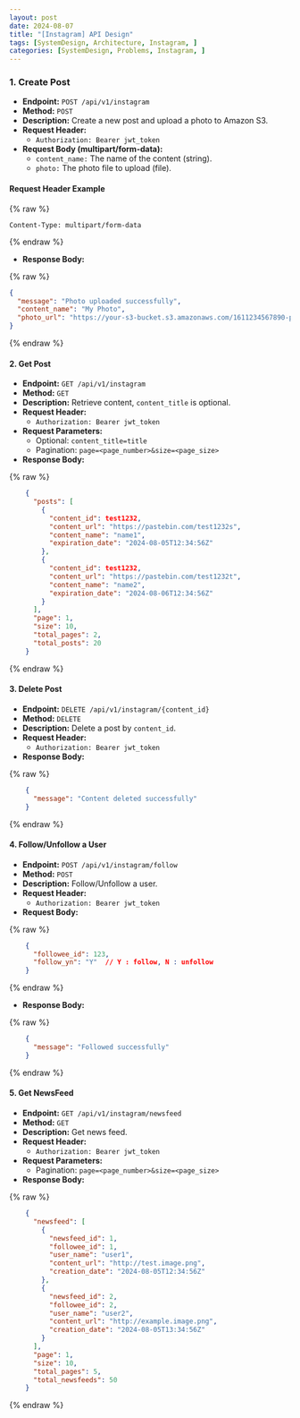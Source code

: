 ```yaml
---
layout: post
date: 2024-08-07
title: "[Instagram] API Design"
tags: [SystemDesign, Architecture, Instagram, ]
categories: [SystemDesign, Problems, Instagram, ]
---
```



### 1. Create Post

- **Endpoint:** `POST /api/v1/instagram`
- **Method:** `POST`
- **Description:** Create a new post and upload a photo to Amazon S3.
- **Request Header:**
	- `Authorization: Bearer jwt_token`
- **Request Body (multipart/form-data):**
	- `content_name:` The name of the content (string).
	- `photo:` The photo file to upload (file).

#### Request Header Example



{% raw %}
```text
Content-Type: multipart/form-data
```
{% endraw %}


- **Response Body:**


{% raw %}
```json
{
  "message": "Photo uploaded successfully",
  "content_name": "My Photo",
  "photo_url": "https://your-s3-bucket.s3.amazonaws.com/1611234567890-photo.png"
}
```
{% endraw %}



#### 2. Get Post

- **Endpoint:** `GET /api/v1/instagram`
- **Method:** `GET`
- **Description:** Retrieve content, `content_title` is optional.
- **Request Header:**
	- `Authorization: Bearer jwt_token`
- **Request Parameters:**
	- Optional: `content_title=title`
	- Pagination: `page=<page_number>&size=<page_size>`
- **Response Body:**

	
{% raw %}
```json
	{
	  "posts": [
	    {
	      "content_id": test1232,
	      "content_url": "https://pastebin.com/test1232s",
	      "content_name": "name1",
	      "expiration_date": "2024-08-05T12:34:56Z"
	    },
	    {
	      "content_id": test1232,
	      "content_url": "https://pastebin.com/test1232t",
	      "content_name": "name2",
	      "expiration_date": "2024-08-06T12:34:56Z"
	    }
	  ],
	  "page": 1,
	  "size": 10,
	  "total_pages": 2,
	  "total_posts": 20
	}
```
{% endraw %}



#### 3. Delete Post

- **Endpoint:** `DELETE /api/v1/instagram/{content_id}`
- **Method:** `DELETE`
- **Description:** Delete a post by `content_id`.
- **Request Header:**
	- `Authorization: Bearer jwt_token`
- **Response Body:**

	
{% raw %}
```json
	{
	  "message": "Content deleted successfully"
	}
```
{% endraw %}



#### 4. Follow/Unfollow a User

- **Endpoint:** `POST /api/v1/instagram/follow`
- **Method:** `POST`
- **Description:** Follow/Unfollow a user.
- **Request Header:**
	- `Authorization: Bearer jwt_token`
- **Request Body:**

	
{% raw %}
```json
	{
	  "followee_id": 123,
	  "follow_yn": "Y"  // Y : follow, N : unfollow
	}
```
{% endraw %}


- **Response Body:**

	
{% raw %}
```json
	{
	  "message": "Followed successfully"
	}
```
{% endraw %}



#### 5. Get NewsFeed

- **Endpoint:** `GET /api/v1/instagram/newsfeed`
- **Method:** `GET`
- **Description:** Get news feed.
- **Request Header:**
	- `Authorization: Bearer jwt_token`
- **Request Parameters:**
	- Pagination: `page=<page_number>&size=<page_size>`
- **Response Body:**

	
{% raw %}
```json
	{
	  "newsfeed": [
	    {
	      "newsfeed_id": 1,
	      "followee_id": 1,
	      "user_name": "user1",
	      "content_url": "http://test.image.png",
	      "creation_date": "2024-08-05T12:34:56Z"
	    },
	    {
	      "newsfeed_id": 2,
	      "followee_id": 2,
	      "user_name": "user2",
	      "content_url": "http://example.image.png",
	      "creation_date": "2024-08-05T13:34:56Z"
	    }
	  ],
	  "page": 1,
	  "size": 10,
	  "total_pages": 5,
	  "total_newsfeeds": 50
	}
```
{% endraw %}


